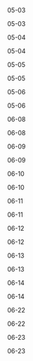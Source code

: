 05-03

05-03

05-04

05-04

05-05

05-05

05-06

05-06

06-08

06-08

06-09

06-09

06-10

06-10

06-11

06-11

06-12

06-12

06-13

06-13

06-14

06-14

06-22

06-22

06-23

06-23


